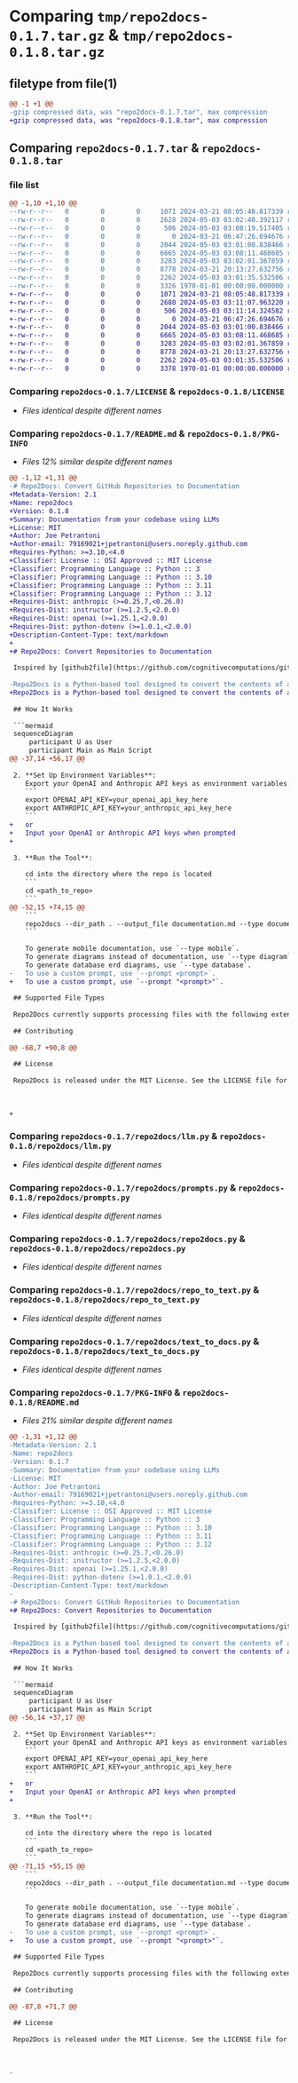# Comparing `tmp/repo2docs-0.1.7.tar.gz` & `tmp/repo2docs-0.1.8.tar.gz`

## filetype from file(1)

```diff
@@ -1 +1 @@
-gzip compressed data, was "repo2docs-0.1.7.tar", max compression
+gzip compressed data, was "repo2docs-0.1.8.tar", max compression
```

## Comparing `repo2docs-0.1.7.tar` & `repo2docs-0.1.8.tar`

### file list

```diff
@@ -1,10 +1,10 @@
--rw-r--r--   0        0        0     1071 2024-03-21 08:05:48.817339 repo2docs-0.1.7/LICENSE
--rw-r--r--   0        0        0     2628 2024-05-03 03:02:40.392117 repo2docs-0.1.7/README.md
--rw-r--r--   0        0        0      506 2024-05-03 03:08:19.517405 repo2docs-0.1.7/pyproject.toml
--rw-r--r--   0        0        0        0 2024-03-21 06:47:26.694676 repo2docs-0.1.7/repo2docs/__init__.py
--rw-r--r--   0        0        0     2044 2024-05-03 03:01:00.838466 repo2docs-0.1.7/repo2docs/llm.py
--rw-r--r--   0        0        0     6665 2024-05-03 03:08:11.468685 repo2docs-0.1.7/repo2docs/prompts.py
--rw-r--r--   0        0        0     3283 2024-05-03 03:02:01.367859 repo2docs-0.1.7/repo2docs/repo2docs.py
--rw-r--r--   0        0        0     8778 2024-03-21 20:13:27.632756 repo2docs-0.1.7/repo2docs/repo_to_text.py
--rw-r--r--   0        0        0     2262 2024-05-03 03:01:35.532506 repo2docs-0.1.7/repo2docs/text_to_docs.py
--rw-r--r--   0        0        0     3326 1970-01-01 00:00:00.000000 repo2docs-0.1.7/PKG-INFO
+-rw-r--r--   0        0        0     1071 2024-03-21 08:05:48.817339 repo2docs-0.1.8/LICENSE
+-rw-r--r--   0        0        0     2680 2024-05-03 03:11:07.963220 repo2docs-0.1.8/README.md
+-rw-r--r--   0        0        0      506 2024-05-03 03:11:14.324582 repo2docs-0.1.8/pyproject.toml
+-rw-r--r--   0        0        0        0 2024-03-21 06:47:26.694676 repo2docs-0.1.8/repo2docs/__init__.py
+-rw-r--r--   0        0        0     2044 2024-05-03 03:01:00.838466 repo2docs-0.1.8/repo2docs/llm.py
+-rw-r--r--   0        0        0     6665 2024-05-03 03:08:11.468685 repo2docs-0.1.8/repo2docs/prompts.py
+-rw-r--r--   0        0        0     3283 2024-05-03 03:02:01.367859 repo2docs-0.1.8/repo2docs/repo2docs.py
+-rw-r--r--   0        0        0     8778 2024-03-21 20:13:27.632756 repo2docs-0.1.8/repo2docs/repo_to_text.py
+-rw-r--r--   0        0        0     2262 2024-05-03 03:01:35.532506 repo2docs-0.1.8/repo2docs/text_to_docs.py
+-rw-r--r--   0        0        0     3378 1970-01-01 00:00:00.000000 repo2docs-0.1.8/PKG-INFO
```

### Comparing `repo2docs-0.1.7/LICENSE` & `repo2docs-0.1.8/LICENSE`

 * *Files identical despite different names*

### Comparing `repo2docs-0.1.7/README.md` & `repo2docs-0.1.8/PKG-INFO`

 * *Files 12% similar despite different names*

```diff
@@ -1,12 +1,31 @@
-# Repo2Docs: Convert GitHub Repositories to Documentation
+Metadata-Version: 2.1
+Name: repo2docs
+Version: 0.1.8
+Summary: Documentation from your codebase using LLMs
+License: MIT
+Author: Joe Petrantoni
+Author-email: 79169021+jpetrantoni@users.noreply.github.com
+Requires-Python: >=3.10,<4.0
+Classifier: License :: OSI Approved :: MIT License
+Classifier: Programming Language :: Python :: 3
+Classifier: Programming Language :: Python :: 3.10
+Classifier: Programming Language :: Python :: 3.11
+Classifier: Programming Language :: Python :: 3.12
+Requires-Dist: anthropic (>=0.25.7,<0.26.0)
+Requires-Dist: instructor (>=1.2.5,<2.0.0)
+Requires-Dist: openai (>=1.25.1,<2.0.0)
+Requires-Dist: python-dotenv (>=1.0.1,<2.0.0)
+Description-Content-Type: text/markdown
+
+# Repo2Docs: Convert Repositories to Documentation
 
 Inspired by [github2file](https://github.com/cognitivecomputations/github2file)
 
-Repo2Docs is a Python-based tool designed to convert the contents of a GitHub repository into comprehensive documentation or diagrams. This tool leverages language model APIs such as OpenAI or Anthropic to process and generate documentation, making it easier for developers to create documentation for their projects.
+Repo2Docs is a Python-based tool designed to convert the contents of a repository into comprehensive documentation or diagrams. This tool leverages language model APIs such as OpenAI or Anthropic to process and generate documentation, making it easier for developers to create documentation for their projects.
 
 ## How It Works
 
 ```mermaid
 sequenceDiagram
     participant U as User
     participant Main as Main Script
@@ -37,14 +56,17 @@
 
 2. **Set Up Environment Variables**:
    Export your OpenAI and Anthropic API keys as environment variables:
    ```
    export OPENAI_API_KEY=your_openai_api_key_here
    export ANTHROPIC_API_KEY=your_anthropic_api_key_here
    ```
+   or
+   Input your OpenAI or Anthropic API keys when prompted
+
 
 3. **Run the Tool**:
 
    cd into the directory where the repo is located
    ```
    cd <path_to_repo>
    ```
@@ -52,15 +74,15 @@
    ```
    repo2docs --dir_path . --output_file documentation.md --type documentation --llm openai
    ```
 
    To generate mobile documentation, use `--type mobile`.
    To generate diagrams instead of documentation, use `--type diagram`.
    To generate database erd diagrams, use `--type database`.
-   To use a custom prompt, use `--prompt <prompt>`.
+   To use a custom prompt, use `--prompt "<prompt>"`.
 
 ## Supported File Types
 
 Repo2Docs currently supports processing files with the following extensions: `.py`, `.js`, `.jsx`, `.ts`, `.tsx`, `.c`, `.cpp`, `.h`, `.hpp`. It filters out files from directories like `docs`, `examples`, `tests`, and others that are unlikely to contain useful information for documentation.
 
 ## Contributing
 
@@ -68,7 +90,8 @@
 
 ## License
 
 Repo2Docs is released under the MIT License. See the LICENSE file for more details.
 
 
 
+
```

### Comparing `repo2docs-0.1.7/repo2docs/llm.py` & `repo2docs-0.1.8/repo2docs/llm.py`

 * *Files identical despite different names*

### Comparing `repo2docs-0.1.7/repo2docs/prompts.py` & `repo2docs-0.1.8/repo2docs/prompts.py`

 * *Files identical despite different names*

### Comparing `repo2docs-0.1.7/repo2docs/repo2docs.py` & `repo2docs-0.1.8/repo2docs/repo2docs.py`

 * *Files identical despite different names*

### Comparing `repo2docs-0.1.7/repo2docs/repo_to_text.py` & `repo2docs-0.1.8/repo2docs/repo_to_text.py`

 * *Files identical despite different names*

### Comparing `repo2docs-0.1.7/repo2docs/text_to_docs.py` & `repo2docs-0.1.8/repo2docs/text_to_docs.py`

 * *Files identical despite different names*

### Comparing `repo2docs-0.1.7/PKG-INFO` & `repo2docs-0.1.8/README.md`

 * *Files 21% similar despite different names*

```diff
@@ -1,31 +1,12 @@
-Metadata-Version: 2.1
-Name: repo2docs
-Version: 0.1.7
-Summary: Documentation from your codebase using LLMs
-License: MIT
-Author: Joe Petrantoni
-Author-email: 79169021+jpetrantoni@users.noreply.github.com
-Requires-Python: >=3.10,<4.0
-Classifier: License :: OSI Approved :: MIT License
-Classifier: Programming Language :: Python :: 3
-Classifier: Programming Language :: Python :: 3.10
-Classifier: Programming Language :: Python :: 3.11
-Classifier: Programming Language :: Python :: 3.12
-Requires-Dist: anthropic (>=0.25.7,<0.26.0)
-Requires-Dist: instructor (>=1.2.5,<2.0.0)
-Requires-Dist: openai (>=1.25.1,<2.0.0)
-Requires-Dist: python-dotenv (>=1.0.1,<2.0.0)
-Description-Content-Type: text/markdown
-
-# Repo2Docs: Convert GitHub Repositories to Documentation
+# Repo2Docs: Convert Repositories to Documentation
 
 Inspired by [github2file](https://github.com/cognitivecomputations/github2file)
 
-Repo2Docs is a Python-based tool designed to convert the contents of a GitHub repository into comprehensive documentation or diagrams. This tool leverages language model APIs such as OpenAI or Anthropic to process and generate documentation, making it easier for developers to create documentation for their projects.
+Repo2Docs is a Python-based tool designed to convert the contents of a repository into comprehensive documentation or diagrams. This tool leverages language model APIs such as OpenAI or Anthropic to process and generate documentation, making it easier for developers to create documentation for their projects.
 
 ## How It Works
 
 ```mermaid
 sequenceDiagram
     participant U as User
     participant Main as Main Script
@@ -56,14 +37,17 @@
 
 2. **Set Up Environment Variables**:
    Export your OpenAI and Anthropic API keys as environment variables:
    ```
    export OPENAI_API_KEY=your_openai_api_key_here
    export ANTHROPIC_API_KEY=your_anthropic_api_key_here
    ```
+   or
+   Input your OpenAI or Anthropic API keys when prompted
+
 
 3. **Run the Tool**:
 
    cd into the directory where the repo is located
    ```
    cd <path_to_repo>
    ```
@@ -71,15 +55,15 @@
    ```
    repo2docs --dir_path . --output_file documentation.md --type documentation --llm openai
    ```
 
    To generate mobile documentation, use `--type mobile`.
    To generate diagrams instead of documentation, use `--type diagram`.
    To generate database erd diagrams, use `--type database`.
-   To use a custom prompt, use `--prompt <prompt>`.
+   To use a custom prompt, use `--prompt "<prompt>"`.
 
 ## Supported File Types
 
 Repo2Docs currently supports processing files with the following extensions: `.py`, `.js`, `.jsx`, `.ts`, `.tsx`, `.c`, `.cpp`, `.h`, `.hpp`. It filters out files from directories like `docs`, `examples`, `tests`, and others that are unlikely to contain useful information for documentation.
 
 ## Contributing
 
@@ -87,8 +71,7 @@
 
 ## License
 
 Repo2Docs is released under the MIT License. See the LICENSE file for more details.
 
 
 
-
```

